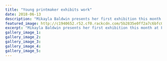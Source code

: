 ```yaml
---
title: "Young printmaker exhibits work"
date: 2018-06-13
description: "Mikayla Baldwin presents her first exhibition this month at Fine Arts Whanganui..."
featured_image: http://c1940652.r52.cf0.rackcdn.com/5b2835e0ff2a7c6bfc0023e3/Mikayla-Baldwin-midweek-13-june.jpg
excerpt: "Mikayla Baldwin presents her first exhibition this month at Fine Arts Whanganui."
gallery_image_1: 
gallery_image_2: 
gallery_image_3: 
gallery_image_4: 
gallery_image_5: 
---
```

